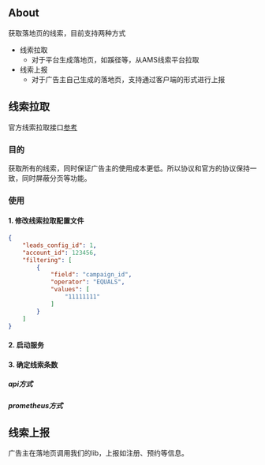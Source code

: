## About

获取落地页的线索，目前支持两种方式
- 线索拉取
  - 对于平台生成落地页，如蹊径等，从AMS线索平台拉取
- 线索上报
  - 对于广告主自己生成的落地页，支持通过客户端的形式进行上报

## 线索拉取

官方线索拉取接口[参考](https://developers.e.qq.com/docs/api/insights/leads/lead_clues_get?version=1.3&_preview=1)

### 目的

 获取所有的线索，同时保证广告主的使用成本更低。所以协议和官方的协议保持一致，同时屏蔽分页等功能。

### 使用

#### 1. 修改线索拉取配置文件

```json
{
    "leads_config_id": 1,
    "account_id": 123456,
    "filtering": [
        {
            "field": "campaign_id",
            "operator": "EQUALS",
            "values": [
                "11111111"
            ]
        }
    ]
}
```

#### 2. 启动服务



#### 3. 确定线索条数

##### api方式

##### prometheus方式

## 线索上报

广告主在落地页调用我们的lib，上报如注册、预约等信息。